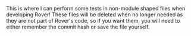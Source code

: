 This is where I can perform some tests in non-module shaped files when developing Rover! These files will be deleted when no longer needed as they are not part of Rover's code, so if you want them, you will need to either remember the commit hash or save the file yourself.
